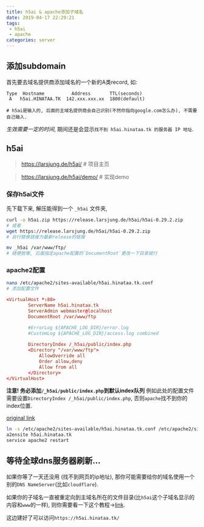 ```yaml
---
title: h5ai & apache添加子域名
date: 2019-04-17 22:29:21
tags: 
 - h5ai
 - apache
categories: server
---
```


## 添加subdomain

首先要去域名提供商添加域名的一个新的A类record, 如:
```
Type  Hostname          Address       TTL(seconds)
 A   h5ai.HINATAA.TK  142.xxx.xxx.xx  1800(default)

# h5ai是输入的, 后面的主域名提供商会自己识别(不然你指向google.com怎么办), 不需要自己输入.
```
*生效需要一定的时间*, 期间还是会显示`找不到 h5ai.hinataa.tk 的服务器 IP 地址`.

## h5ai 
> https://larsjung.de/h5ai/ # 项目主页

> https://larsjung.de/h5ai/demo/ # 实现demo
<!-- more -->
### 保存h5ai文件
先下载下来, 解压能得到一个 `_h5ai` 文件夹,
```bash
curl -o h5ai.zip https://release.larsjung.de/h5ai/h5ai-0.29.2.zip
# 或者
wget https://release.larsjung.de/h5ai/h5ai-0.29.2.zip
# 自行替换链接为最新release的链接

mv _h5ai /var/www/ftp/
# 随便放哪, 后面指定apache配置的`DocumentRoot`更改一下目录就行
```

### apache2配置
```bash
nano /etc/apache2/sites-available/h5ai.hinataa.tk.conf
# 添加配置文件
```
```conf
<VirtualHost *:80>
        ServerName h5ai.hinataa.tk
        ServerAdmin webmaster@localhost
        DocumentRoot /var/www/ftp

        #ErrorLog ${APACHE_LOG_DIR}/error.log
        #CustomLog ${APACHE_LOG_DIR}/access.log combined
        
        DirectoryIndex /_h5ai/public/index.php
        <Directory "/var/www/ftp">
            AllowOverride all
            Order allow,deny
            Allow from all
        </Directory>
</VirtualHost>
```
**注意! 务必添加`/_h5ai/public/index.php`到默认index队列**
例如此处的配置文件需要设置`DirectoryIndex /_h5ai/public/index.php`, 否则`apache`找不到你的index位置.

[original link](https://haofly.net/apache/index.html)

```bash
ln -s /etc/apache2/sites-available/h5ai.hinataa.tk.conf /etc/apache2/sites-enabled/h5ai.hinataa.tk
a2ensite h5ai.hinataa.tk
service apache2 restart
```

## 等待全球dns服务器刷新...
如果你等了一天还没用 (找不到网页的ip地址), 那你可能需要给你的域名使用一个别的`DNS NameServer`(比如`cloudflare`).

如果你的子域名一直被重定向到主域名所在的文件目录(比`h5ai`这个子域名显示的内容和`www`的一样), 则你需要看一下这个教程->[link](https://haofly.net/apache/index.html).

这边建好了可以访问`https://h5ai.hinataa.tk/`